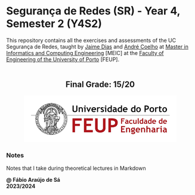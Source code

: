 # Segurança de Redes (SR) - Year 4, Semester 2 (Y4S2)

This repository contains all the exercises and assessments of the UC Segurança de Redes, taught by [Jaime Dias](https://sigarra.up.pt/feup/pt/func_geral.formview?p_codigo=373039) and [André Coelho](https://sigarra.up.pt/feup/pt/func_geral.formview?p_codigo=698286) at [Master in Informatics and Computing Engineering](https://sigarra.up.pt/feup/pt/cur_geral.cur_view?pv_curso_id=22862) [MEIC] at the [Faculty of Engineering of the University of Porto](https://sigarra.up.pt/feup/pt/web_page.Inicial) [FEUP]. <br> <br>

<h2 align = "center" >Final Grade: 15/20</h2>
<p align = "center" >
  <img 
       title = "FEUP logo"
       src = "Images//FEUP_Logo.png" 
       alt = "FEUP Logo"  
       />
</p>

### Notes

Notes that I take during theoretical lectures in Markdown <br>

**@ Fábio Araújo de Sá** <br>
**2023/2024**
